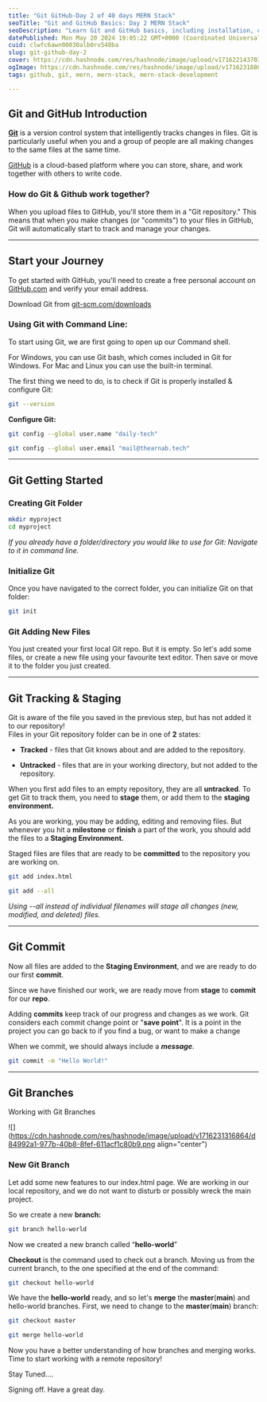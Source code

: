 ```yaml
---
title: "Git GitHub-Day 2 of 40 days MERN Stack"
seoTitle: "Git and GitHub Basics: Day 2 MERN Stack"
seoDescription: "Learn Git and GitHub basics, including installation, configuration, staging, committing, and branching, as part of the 40-day MERN Stack journey"
datePublished: Mon May 20 2024 19:05:22 GMT+0000 (Coordinated Universal Time)
cuid: clwfc6awn00030alb0rv548ba
slug: git-github-day-2
cover: https://cdn.hashnode.com/res/hashnode/image/upload/v1716221437037/2829da29-b9d8-4174-a653-5ab207541be0.png
ogImage: https://cdn.hashnode.com/res/hashnode/image/upload/v1716231880950/2216bbd1-ab43-4ea1-a453-c79e8b2559fb.png
tags: github, git, mern, mern-stack, mern-stack-development

---
```


## Git and GitHub Introduction

[**Git**](http://git-scm.com) is a version control system that intelligently tracks changes in files. Git is particularly useful when you and a group of people are all making changes to the same files at the same time.

[GitHub](http://www.github.com) is a cloud-based platform where you can store, share, and work together with others to write code.

### How do Git & Github work together?

When you upload files to GitHub, you'll store them in a "Git repository." This means that when you make changes (or "commits") to your files in GitHub, Git will automatically start to track and manage your changes.

---

## Start your Journey

To get started with GitHub, you'll need to create a free personal account on [GitHub.com](http://github.com) and verify your email address.

Download Git from [git-scm.com/downloads](http://git-scm.com/downloads)

### Using Git with Command Line:

To start using Git, we are first going to open up our Command shell.

For Windows, you can use Git bash, which comes included in Git for Windows. For Mac and Linux you can use the built-in terminal.

The first thing we need to do, is to check if Git is properly installed & configure Git:

```bash
git --version
```

**Configure Git:**

```bash
git config --global user.name "daily-tech"
```

```bash
git config --global user.email "mail@thearnab.tech"
```

---

## Git Getting Started

### Creating Git Folder

```bash
mkdir myproject
cd myproject
```

*If you already have a folder/directory you would like to use for Git: Navigate to it in command line.*

### Initialize Git

Once you have navigated to the correct folder, you can initialize Git on that folder:

```bash
git init
```

### Git Adding New Files

You just created your first local Git repo. But it is empty. So let's add some files, or create a new file using your favourite text editor. Then save or move it to the folder you just created.

---

## Git Tracking & Staging

Git is aware of the file you saved in the previous step, but has not added it to our repository!  
Files in your Git repository folder can be in one of **2** states:

* **Tracked** - files that Git knows about and are added to the repository.
    
* **Untracked** - files that are in your working directory, but not added to the repository.
    

When you first add files to an empty repository, they are all **untracked**. To get Git to track them, you need to **stage** them, or add them to the **staging environment.**

As you are working, you may be adding, editing and removing files. But whenever you hit a **milestone** or **finish** a part of the work, you should add the files to a **Staging Environment.**

Staged files are files that are ready to be **committed** to the repository you are working on.

```bash
git add index.html
```

```bash
git add --all
```

*Using --all instead of individual filenames will stage all changes (new, modified, and deleted) files.*

---

## Git Commit

Now all files are added to the **Staging Environment**, and we are ready to do our first **commit**.

Since we have finished our work, we are ready move from **stage** to **commit** for our **repo**.

Adding **commits** keep track of our progress and changes as we work. Git considers each commit change point or "**save point**". It is a point in the project you can go back to if you find a bug, or want to make a change

When we commit, we should always include a ***message***.

```bash
git commit -m "Hello World!"
```

---

## Git Branches

Working with Git Branches

![](https://cdn.hashnode.com/res/hashnode/image/upload/v1716231316864/d84992a1-977b-40b8-8fef-611acf1c80b9.png align="center")

### New Git Branch

Let add some new features to our index.html page. We are working in our local repository, and we do not want to disturb or possibly wreck the main project.

So we create a new **branch:**

```bash
git branch hello-world
```

Now we created a new branch called “**hello-world**”

**Checkout** is the command used to check out a branch. Moving us from the current branch, to the one specified at the end of the command:

```bash
git checkout hello-world
```

We have the **hello-world** ready, and so let's **merge** the **master**(**main**) and hello-world branches. First, we need to change to the **master**(**main**) branch:

```bash
git checkout master
```

```bash
git merge hello-world
```

Now you have a better understanding of how branches and merging works. Time to start working with a remote repository!

Stay Tuned....

Signing off. Have a great day.